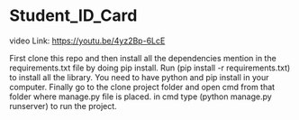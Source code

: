 ﻿# Student_ID_Card
video Link: https://youtu.be/4yz2Bp-6LcE


First clone this repo and then install all the dependencies mention in the requirements.txt file by doing pip install. 
Run (pip install -r requirements.txt) to install all the library. 
You need to have python and pip install in your computer.
Finally go to the clone project folder and open cmd from that folder where manage.py file is placed.
in cmd type (python manage.py runserver) to run the project.

